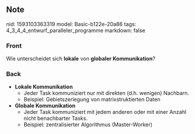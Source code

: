 ## Note
nid: 1593103363319
model: Basic-b122e-20a86
tags: 4_3_4_4_entwurf_paralleler_programme
markdown: false

### Front
Wie unterscheidet sich <b>lokale</b> von <b>globaler
Kommunikation</b>?

### Back
<ul>
  <li>
    <strong>Lokale Kommunikation</strong>
    <ul>
      <li>Jeder Task kommuniziert nur mit direkten (d.h. wenigen)
      Nachbarn.
      <li>Beispiel: Gebietszerlegung von matrixstruktierten Daten
    </ul>
  <li>
    <strong>Globale Kommunikation</strong>
    <ul>
      <li>Jeder Task kommuniziert mit jedem anderen oder mit einer
      Anzahl nicht benachbarter Tasks.
      <li>Beispiel: zentralisierter Algorithmus (Master-Worker)
    </ul>
</ul>
